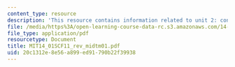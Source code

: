 ```yaml
---
content_type: resource
description: 'This resource contains information related to unit 2: consumer theory.'
file: /media/https%3A/open-learning-course-data-rc.s3.amazonaws.com/14-01sc-principles-of-microeconomics-fall-2011/20c1312e8e56a899ed91790b22f39938_MIT14_01SCF11_rev_midtm01.pdf
file_type: application/pdf
resourcetype: Document
title: MIT14_01SCF11_rev_midtm01.pdf
uid: 20c1312e-8e56-a899-ed91-790b22f39938
---
```

